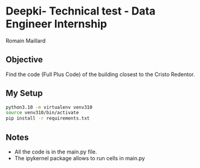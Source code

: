 # Deepki- Technical test - Data Engineer Internship

Romain Maillard

## Objective

Find the code (Full Plus Code) of the building closest to the Cristo Redentor.

## My Setup

```bash
python3.10 -m virtualenv venv310
source venv310/bin/activate
pip install -r requirements.txt
```

## Notes

* All the code is in the main.py file.
* The ipykernel package allows to run cells in main.py
